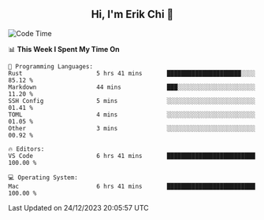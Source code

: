 <h2 align="center"> Hi, I'm Erik Chi 👋 </h2>

<table>
    
<!--START_SECTION:waka-->
![Code Time](http://img.shields.io/badge/Code%20Time-2%2C628%20hrs%2046%20mins-blue)

📊 **This Week I Spent My Time On** 

```text
💬 Programming Languages: 
Rust                     5 hrs 41 mins       █████████████████████░░░░   85.12 % 
Markdown                 44 mins             ███░░░░░░░░░░░░░░░░░░░░░░   11.20 % 
SSH Config               5 mins              ░░░░░░░░░░░░░░░░░░░░░░░░░   01.41 % 
TOML                     4 mins              ░░░░░░░░░░░░░░░░░░░░░░░░░   01.05 % 
Other                    3 mins              ░░░░░░░░░░░░░░░░░░░░░░░░░   00.92 % 

🔥 Editors: 
VS Code                  6 hrs 41 mins       █████████████████████████   100.00 % 

💻 Operating System: 
Mac                      6 hrs 41 mins       █████████████████████████   100.00 % 
```


 Last Updated on 24/12/2023 20:05:57 UTC
<!--END_SECTION:waka-->
</td></tr>
</table>